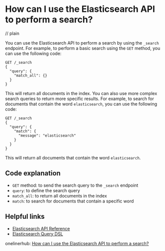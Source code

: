 # How can I use the Elasticsearch API to perform a search?
// plain

You can use the Elasticsearch API to perform a search by using the `_search` endpoint. For example, to perform a basic search using the `GET` method, you can use the following code:

```
GET /_search
{
  "query": {
    "match_all": {}
  }
}
```

This will return all documents in the index. You can also use more complex search queries to return more specific results. For example, to search for documents that contain the word `elasticsearch`, you can use the following code:

```
GET /_search
{
  "query": {
    "match": {
      "message": "elasticsearch"
    }
  }
}
```

This will return all documents that contain the word `elasticsearch`.

## Code explanation

- `GET` method: to send the search query to the `_search` endpoint
- `query`: to define the search query
- `match_all`: to return all documents in the index
- `match`: to search for documents that contain a specific word

## Helpful links
- [Elasticsearch API Reference](https://www.elastic.co/guide/en/elasticsearch/reference/current/rest-apis.html)
- [Elasticsearch Query DSL](https://www.elastic.co/guide/en/elasticsearch/reference/current/query-dsl.html)

onelinerhub: [How can I use the Elasticsearch API to perform a search?](https://onelinerhub.com/elasticsearch/how-can-i-use-the-elasticsearch-api-to-perform-a-search)